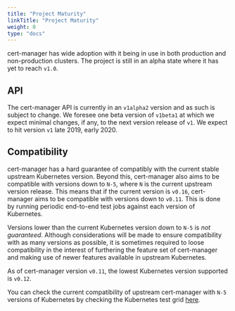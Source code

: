 ```yaml
---
title: "Project Maturity"
linkTitle: "Project Maturity"
weight: 0
type: "docs"
---
```


cert-manager has wide adoption with it being in use in both production and
non-production clusters. The project is still in an alpha state where it has yet
to reach `v1.0`.

## API

The cert-manager API is currently in an `v1alpha2` version and as such is
subject to change. We foresee one beta version of `v1beta1` at which we expect
minimal changes, if any, to the next version release of `v1`. We expect to hit
version `v1` late 2019, early 2020.

## Compatibility

cert-manager has a hard guarantee of compatibly with the current stable upstream
Kubernetes version. Beyond this, cert-manager also aims to be compatible with
versions down to `N-5`, where `N` is the current upstream version release. This
means that if the current version is `v0.16`, cert-manager aims to be compatible
with versions down to `v0.11`. This is done by running periodic end-to-end test
jobs against each version of Kubernetes.

Versions lower than the current Kubernetes version down to `N-5` is *not
guaranteed*. Although considerations will be made to ensure compatibility with as
many versions as possible, it is sometimes required to loose compatibility in
the interest of furthering the feature set of cert-manager and making use of
newer features available in upstream Kubernetes.

As of cert-manager version `v0.11`, the lowest Kubernetes version supported is
`v0.12`.

You can check the current compatibility of upstream cert-manager with `N-5`
versions of Kubernetes by checking the Kubernetes test grid
[here](https://testgrid.k8s.io/jetstack-cert-manager-master).

